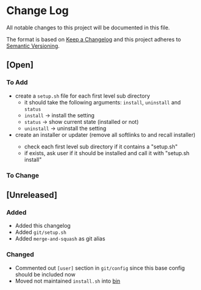 # Change Log

All notable changes to this project will be documented in this file.

The format is based on [Keep a Changelog](http://keepachangelog.com/)
and this project adheres to [Semantic Versioning](http://semver.org/).

## [Open]

### To Add

* create a `setup.sh` file for each first level sub directory
    * it should take the following arguments: `install`, `uninstall` and `status`
    * `install` -> install the setting
    * `status` -> show current state (installed or not)
    * `uninstall` -> uninstall the setting
* create an installer or updater (remove all softlinks to <path> and recall installer)
    * check each first level sub directory if it contains a "setup.sh"
    * if exists, ask user if it should be installed and call it with "setup.sh install"

### To Change

## [Unreleased]

### Added

* Added this changelog
* Added `git/setup.sh`
* Added `merge-and-squash` as git alias

### Changed

* Commented out `[user]` section in `git/config` since this base config should be included now
* Moved not maintained `install.sh` into [bin](bin/)
